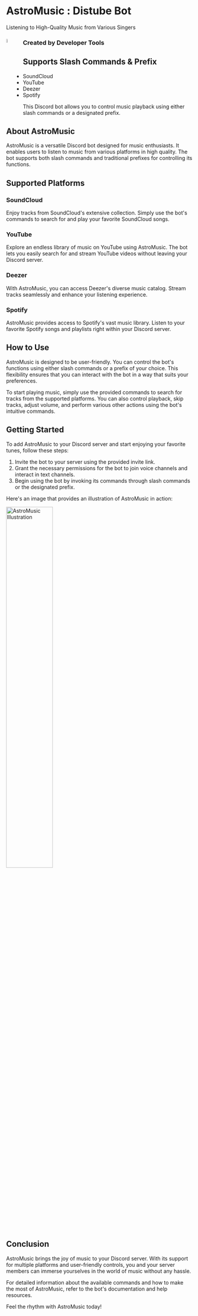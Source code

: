 # AstroMusic : Distube Bot
Listening to High-Quality Music from Various Singers

### Created by Developer Tools <img style="width: 5%; float: left; margin-right: 20px;" src="https://cdn.discordapp.com/attachments/965806495109369926/1109147334199214171/png_2dev_copy.png?ex=66101ef3&is=65fda9f3&hm=f15e0f117de652222626b28ecd5b2c6ed2771bf4ea864b5f093c1e5c168dbafa&" alt="AstroMusic Illustration"> 


## Supports Slash Commands & Prefix


- SoundCloud
- YouTube
- Deezer
- Spotify

This Discord bot allows you to control music playback using either slash commands or a designated prefix.

## About AstroMusic

AstroMusic is a versatile Discord bot designed for music enthusiasts. It enables users to listen to music from various platforms in high quality. The bot supports both slash commands and traditional prefixes for controlling its functions.

## Supported Platforms

### SoundCloud
Enjoy tracks from SoundCloud's extensive collection. Simply use the bot's commands to search for and play your favorite SoundCloud songs.

### YouTube
Explore an endless library of music on YouTube using AstroMusic. The bot lets you easily search for and stream YouTube videos without leaving your Discord server.

### Deezer
With AstroMusic, you can access Deezer's diverse music catalog. Stream tracks seamlessly and enhance your listening experience.

### Spotify
AstroMusic provides access to Spotify's vast music library. Listen to your favorite Spotify songs and playlists right within your Discord server.

## How to Use

AstroMusic is designed to be user-friendly. You can control the bot's functions using either slash commands or a prefix of your choice. This flexibility ensures that you can interact with the bot in a way that suits your preferences.

To start playing music, simply use the provided commands to search for tracks from the supported platforms. You can also control playback, skip tracks, adjust volume, and perform various other actions using the bot's intuitive commands.

## Getting Started

To add AstroMusic to your Discord server and start enjoying your favorite tunes, follow these steps:

1. Invite the bot to your server using the provided invite link.
2. Grant the necessary permissions for the bot to join voice channels and interact in text channels.
3. Begin using the bot by invoking its commands through slash commands or the designated prefix.



Here's an image that provides an illustration of AstroMusic in action:

<img style="width: 50%;" src="https://media.discordapp.net/attachments/1113676076732911761/1144333970432086026/Screen_Shot_2023-08-23_at_1.png?width=416&height=292" alt="AstroMusic Illustration">

## Conclusion

AstroMusic brings the joy of music to your Discord server. With its support for multiple platforms and user-friendly controls, you and your server members can immerse yourselves in the world of music without any hassle.

For detailed information about the available commands and how to make the most of AstroMusic, refer to the bot's documentation and help resources.

Feel the rhythm with AstroMusic today!
